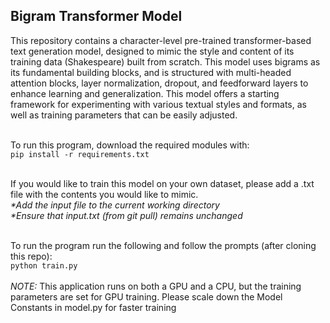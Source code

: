 <h2>Bigram Transformer Model</h2>
This repository contains a character-level pre-trained transformer-based text generation model, designed to mimic the style and content of its training data (Shakespeare) built from scratch. This model uses bigrams as its fundamental building blocks, and is structured with multi-headed attention blocks, layer normalization, dropout, and feedforward layers to enhance learning and generalization. This model offers a starting framework for experimenting with various textual styles and formats, as well as training parameters that can be easily adjusted.<br/><br/>

To run this program, download the required modules with: <br />
```pip install -r requirements.txt```

<br />
If you would like to train this model on your own dataset, please add a .txt file with the contents you would like to mimic. <br/>
<em>*Add the input file to the current working directory</em> </br>
<em>*Ensure that input.txt (from git pull) remains unchanged</em>
<br />
<br />

To run the program run the following and follow the prompts (after cloning this repo): <br />
```python train.py```
<br /><br />
<em>NOTE:</em> This application runs on both a GPU and a CPU, but the training parameters are set for GPU training. Please scale down the Model Constants in model.py for faster training<br/><br/>
